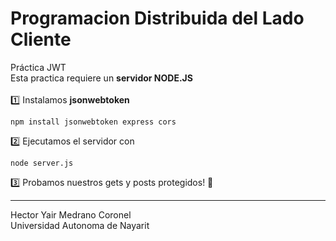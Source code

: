 # Programacion Distribuida del Lado Cliente
Práctica JWT <br>
Esta practica requiere un **servidor NODE.JS**  <br> <br>
1️⃣ Instalamos **jsonwebtoken**
```
npm install jsonwebtoken express cors
```
2️⃣ Ejecutamos el servidor con 
```
node server.js
```
3️⃣ Probamos nuestros gets y posts protegidos! 🚀
<hr>
Hector Yair Medrano Coronel <br>
Universidad Autonoma de Nayarit
